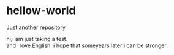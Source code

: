 # hellow-world

Just another repository

hi,i am just taking a test.  
and i love English.
i hope that someyears later i can be stronger.
